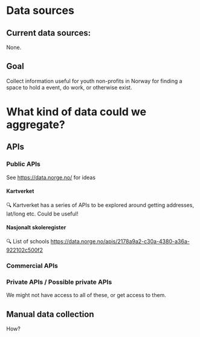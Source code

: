 # Data sources

## Current data sources:

None.

## Goal

Collect information useful for youth non-profits in Norway for finding a space to hold a event, do work, or otherwise exist.


# What kind of data could we aggregate?

## APIs

### Public APIs
See https://data.norge.no/ for ideas

#### Kartverket
🔍 Kartverket has a series of APIs to be explored around getting addresses, lat/long etc. Could be useful!

#### Nasjonalt skoleregister
🔍 List of schools https://data.norge.no/apis/2178a9a2-c30a-4380-a36a-922102c500f2 


### Commercial APIs


### Private APIs / Possible private APIs

We might not have access to all of these, or get access to them.




## Manual data collection

How?
